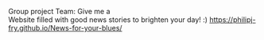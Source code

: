 <!DOCTYPE html>
Group project
Team: Give me a <br>
Website filled with good news stories to brighten your day! :)
https://philipj-fry.github.io/News-for-your-blues/
